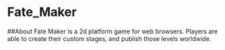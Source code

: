 # Fate_Maker
##About
Fate Maker is a 2d platform game for web browsers. Players are able to create their custom stages, and publish those levels worldwide.
